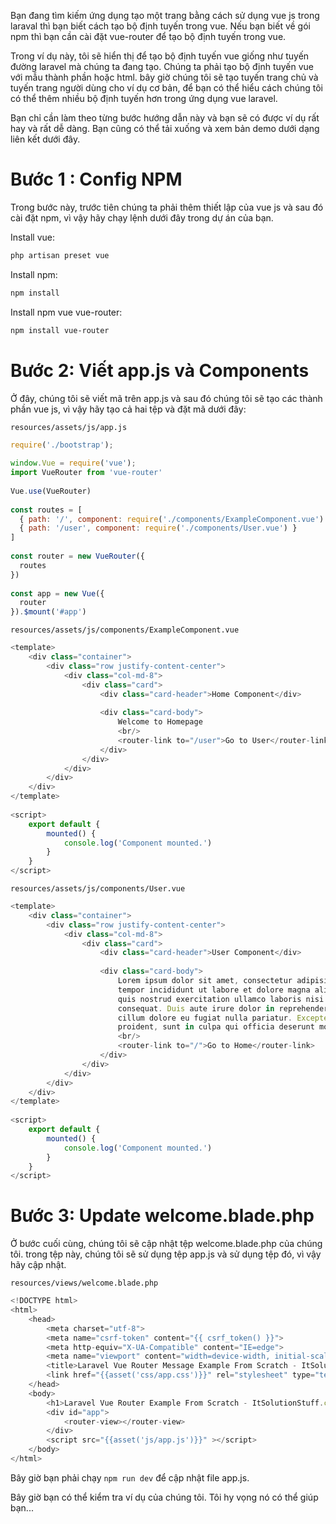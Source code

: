 Bạn đang tìm kiếm ứng dụng tạo một trang bằng cách sử dụng vue js trong laraval thì bạn biết cách tạo bộ định tuyến trong vue. Nếu bạn biết về gói npm thì bạn cần cài đặt vue-router để tạo bộ định tuyến trong vue.

Trong ví dụ này, tôi sẽ hiển thị để tạo bộ định tuyến vue giống như tuyến đường laravel mà chúng ta đang tạo. Chúng ta phải tạo bộ định tuyến vue với mẫu thành phần hoặc html. bây giờ chúng tôi sẽ tạo tuyến trang chủ và tuyến trang người dùng cho ví dụ cơ bản, để bạn có thể hiểu cách chúng tôi có thể thêm nhiều bộ định tuyến hơn trong ứng dụng vue laravel.

Bạn chỉ cần làm theo từng bước hướng dẫn này và bạn sẽ có được ví dụ rất hay và rất dễ dàng. Bạn cũng có thể tải xuống và xem bản demo dưới dạng liên kết dưới đây.

# Bước 1 : Config NPM
Trong bước này, trước tiên chúng ta phải thêm thiết lập của vue js và sau đó cài đặt npm, vì vậy hãy chạy lệnh dưới đây trong dự án của bạn.

Install vue:

```sh
php artisan preset vue
```

Install npm:
```sh
npm install
```
Install npm vue vue-router:
```sh
npm install vue-router
```

# Bước 2: Viết app.js và Components
Ở đây, chúng tôi sẽ viết mã trên app.js và sau đó chúng tôi sẽ tạo các thành phần vue js, vì vậy hãy tạo cả hai tệp và đặt mã dưới đây:

`resources/assets/js/app.js`

```js
require('./bootstrap');
   
window.Vue = require('vue');
import VueRouter from 'vue-router'
  
Vue.use(VueRouter)
   
const routes = [
  { path: '/', component: require('./components/ExampleComponent.vue') },
  { path: '/user', component: require('./components/User.vue') }
]
  
const router = new VueRouter({
  routes 
})
  
const app = new Vue({
  router
}).$mount('#app')
```

`resources/assets/js/components/ExampleComponent.vue`
```js
<template>
    <div class="container">
        <div class="row justify-content-center">
            <div class="col-md-8">
                <div class="card">
                    <div class="card-header">Home Component</div>
  
                    <div class="card-body">
                        Welcome to Homepage
                        <br/>
                        <router-link to="/user">Go to User</router-link>
                    </div>
                </div>
            </div>
        </div>
    </div>
</template>
   
<script>
    export default {
        mounted() {
            console.log('Component mounted.')
        }
    }
</script>
```

`resources/assets/js/components/User.vue`
```js
<template>
    <div class="container">
        <div class="row justify-content-center">
            <div class="col-md-8">
                <div class="card">
                    <div class="card-header">User Component</div>
  
                    <div class="card-body">
                        Lorem ipsum dolor sit amet, consectetur adipisicing elit, sed do eiusmod
                        tempor incididunt ut labore et dolore magna aliqua. Ut enim ad minim veniam,
                        quis nostrud exercitation ullamco laboris nisi ut aliquip ex ea commodo
                        consequat. Duis aute irure dolor in reprehenderit in voluptate velit esse
                        cillum dolore eu fugiat nulla pariatur. Excepteur sint occaecat cupidatat non
                        proident, sunt in culpa qui officia deserunt mollit anim id est laborum.
                        <br/>
                        <router-link to="/">Go to Home</router-link>
                    </div>
                </div>
            </div>
        </div>
    </div>
</template>
  
<script>
    export default {
        mounted() {
            console.log('Component mounted.')
        }
    }
</script>
```

# Bước 3:  Update welcome.blade.php
Ở bước cuối cùng, chúng tôi sẽ cập nhật tệp welcome.blade.php của chúng tôi. trong tệp này, chúng tôi sẽ sử dụng tệp app.js và sử dụng tệp đó, vì vậy hãy cập nhật.

`resources/views/welcome.blade.php`

```js
<!DOCTYPE html>
<html>
    <head>
        <meta charset="utf-8">
        <meta name="csrf-token" content="{{ csrf_token() }}">
        <meta http-equiv="X-UA-Compatible" content="IE=edge">
        <meta name="viewport" content="width=device-width, initial-scale=1">
        <title>Laravel Vue Router Message Example From Scratch - ItSolutionStuff.com</title>
        <link href="{{asset('css/app.css')}}" rel="stylesheet" type="text/css">
    </head>
    <body>
        <h1>Laravel Vue Router Example From Scratch - ItSolutionStuff.com</h1>
        <div id="app">
            <router-view></router-view>
        </div>
        <script src="{{asset('js/app.js')}}" ></script>
    </body>
</html>
```

Bây giờ bạn phải chạy `npm run dev` để cập nhật file app.js.

Bây giờ bạn có thể kiểm tra ví dụ của chúng tôi. Tôi hy vọng nó có thể giúp bạn...
